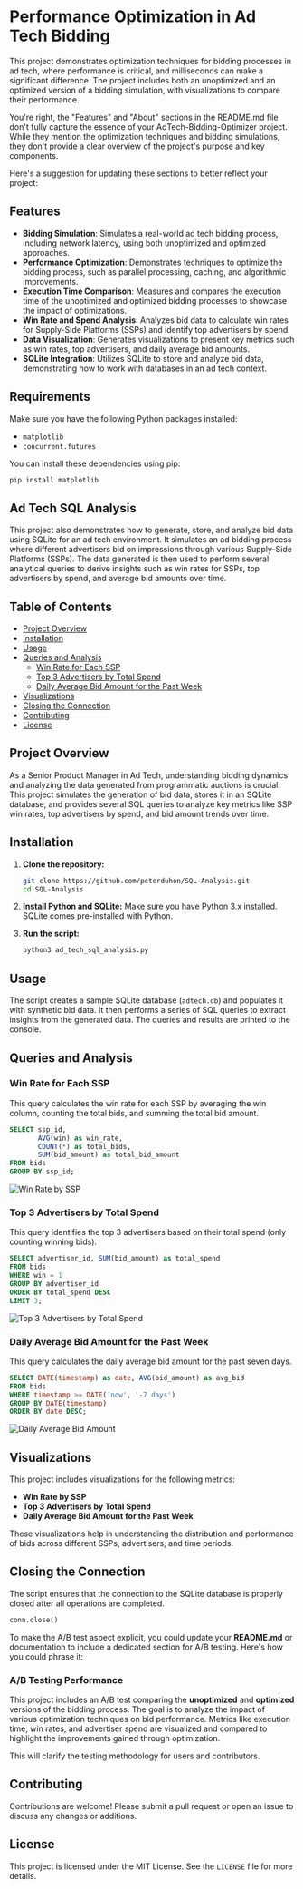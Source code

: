 # Performance Optimization in Ad Tech Bidding

This project demonstrates optimization techniques for bidding processes in ad tech, where performance is critical, and milliseconds can make a significant difference. The project includes both an unoptimized and an optimized version of a bidding simulation, with visualizations to compare their performance.

You're right, the "Features" and "About" sections in the README.md file don't fully capture the essence of your AdTech-Bidding-Optimizer project. While they mention the optimization techniques and bidding simulations, they don't provide a clear overview of the project's purpose and key components.

Here's a suggestion for updating these sections to better reflect your project:

## Features
- **Bidding Simulation**: Simulates a real-world ad tech bidding process, including network latency, using both unoptimized and optimized approaches.
- **Performance Optimization**: Demonstrates techniques to optimize the bidding process, such as parallel processing, caching, and algorithmic improvements.
- **Execution Time Comparison**: Measures and compares the execution time of the unoptimized and optimized bidding processes to showcase the impact of optimizations.
- **Win Rate and Spend Analysis**: Analyzes bid data to calculate win rates for Supply-Side Platforms (SSPs) and identify top advertisers by spend.
- **Data Visualization**: Generates visualizations to present key metrics such as win rates, top advertisers, and daily average bid amounts.
- **SQLite Integration**: Utilizes SQLite to store and analyze bid data, demonstrating how to work with databases in an ad tech context.

## Requirements

Make sure you have the following Python packages installed:

- `matplotlib`
- `concurrent.futures`

You can install these dependencies using pip:

```bash
pip install matplotlib
```

## Ad Tech SQL Analysis

This project also demonstrates how to generate, store, and analyze bid data using SQLite for an ad tech environment. It simulates an ad bidding process where different advertisers bid on impressions through various Supply-Side Platforms (SSPs). The data generated is then used to perform several analytical queries to derive insights such as win rates for SSPs, top advertisers by spend, and average bid amounts over time.

## Table of Contents

- [Project Overview](#project-overview)
- [Installation](#installation)
- [Usage](#usage)
- [Queries and Analysis](#queries-and-analysis)
  - [Win Rate for Each SSP](#win-rate-for-each-ssp)
  - [Top 3 Advertisers by Total Spend](#top-3-advertisers-by-total-spend)
  - [Daily Average Bid Amount for the Past Week](#daily-average-bid-amount-for-the-past-week)
- [Visualizations](#visualizations)
- [Closing the Connection](#closing-the-connection)
- [Contributing](#contributing)
- [License](#license)

## Project Overview

As a Senior Product Manager in Ad Tech, understanding bidding dynamics and analyzing the data generated from programmatic auctions is crucial. This project simulates the generation of bid data, stores it in an SQLite database, and provides several SQL queries to analyze key metrics like SSP win rates, top advertisers by spend, and bid amount trends over time.

## Installation

1. **Clone the repository:**
   ```bash
   git clone https://github.com/peterduhon/SQL-Analysis.git
   cd SQL-Analysis
   ```

2. **Install Python and SQLite:**
   Make sure you have Python 3.x installed. SQLite comes pre-installed with Python.

3. **Run the script:**
   ```bash
   python3 ad_tech_sql_analysis.py
   ```

## Usage

The script creates a sample SQLite database (`adtech.db`) and populates it with synthetic bid data. It then performs a series of SQL queries to extract insights from the generated data. The queries and results are printed to the console.

## Queries and Analysis

### Win Rate for Each SSP

This query calculates the win rate for each SSP by averaging the win column, counting the total bids, and summing the total bid amount.

```sql
SELECT ssp_id, 
       AVG(win) as win_rate, 
       COUNT(*) as total_bids,
       SUM(bid_amount) as total_bid_amount
FROM bids
GROUP BY ssp_id;
```

![Win Rate by SSP](images/winratebyssp.png)

### Top 3 Advertisers by Total Spend

This query identifies the top 3 advertisers based on their total spend (only counting winning bids).

```sql
SELECT advertiser_id, SUM(bid_amount) as total_spend
FROM bids
WHERE win = 1
GROUP BY advertiser_id
ORDER BY total_spend DESC
LIMIT 3;
```

![Top 3 Advertisers by Total Spend](images/top3advertisersbytotalspend.png)

### Daily Average Bid Amount for the Past Week

This query calculates the daily average bid amount for the past seven days.

```sql
SELECT DATE(timestamp) as date, AVG(bid_amount) as avg_bid
FROM bids
WHERE timestamp >= DATE('now', '-7 days')
GROUP BY DATE(timestamp)
ORDER BY date DESC;
```

![Daily Average Bid Amount](images/dailyaveragebidpastweek.png)

## Visualizations

This project includes visualizations for the following metrics:
- **Win Rate by SSP**
- **Top 3 Advertisers by Total Spend**
- **Daily Average Bid Amount for the Past Week**

These visualizations help in understanding the distribution and performance of bids across different SSPs, advertisers, and time periods.

## Closing the Connection

The script ensures that the connection to the SQLite database is properly closed after all operations are completed.

```python
conn.close()
```

To make the A/B test aspect explicit, you could update your **README.md** or documentation to include a dedicated section for A/B testing. Here's how you could phrase it:

### A/B Testing Performance
This project includes an A/B test comparing the **unoptimized** and **optimized** versions of the bidding process. The goal is to analyze the impact of various optimization techniques on bid performance. Metrics like execution time, win rates, and advertiser spend are visualized and compared to highlight the improvements gained through optimization.

This will clarify the testing methodology for users and contributors.

## Contributing

Contributions are welcome! Please submit a pull request or open an issue to discuss any changes or additions.

## License

This project is licensed under the MIT License. See the `LICENSE` file for more details.
```
